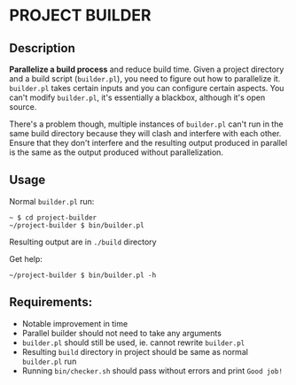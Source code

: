 PROJECT BUILDER
===============

## Description

**Parallelize a build process** and reduce build time. Given a project directory and a build script (`builder.pl`), you need to figure out how to parallelize it. `builder.pl` takes certain inputs and you can configure certain aspects. You can't modify `builder.pl`, it's essentially a blackbox, although it's open source.

There's a problem though, multiple instances of `builder.pl` can't run in the same build directory because they will clash and interfere with each other. Ensure that they don't interfere and the resulting output produced in parallel is the same as the output produced without parallelization.

## Usage
Normal `builder.pl` run:

```
~ $ cd project-builder
~/project-builder $ bin/builder.pl
```

Resulting output are in `./build` directory

Get help:

```
~/project-builder $ bin/builder.pl -h
```

## Requirements:
- Notable improvement in time
- Parallel builder should not need to take any arguments
- `builder.pl` should still be used, ie. cannot rewrite `builder.pl`
- Resulting `build` directory in project should be same as normal `builder.pl` run
- Running `bin/checker.sh` should pass without errors and print `Good job!`
